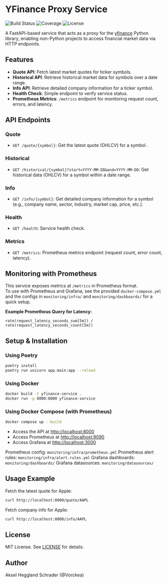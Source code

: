 # YFinance Proxy Service

![Build Status](https://img.shields.io/github/actions/workflow/status/Vorckea/yfinance-service/ci.yml?branch=main)
![Coverage](https://img.shields.io/badge/coverage-90%25-brightgreen)
![License](https://img.shields.io/github/license/Vorckea/yfinance-service)

A FastAPI-based service that acts as a proxy for the [yfinance](https://github.com/ranaroussi/yfinance) Python library, enabling non-Python projects to access financial market data via HTTP endpoints.

## Features

- **Quote API**: Fetch latest market quotes for ticker symbols.
- **Historical API**: Retrieve historical market data for symbols over a date range.
- **Info API**: Retrieve detailed company information for a ticker symbol.
- **Health Check**: Simple endpoint to verify service status.
- **Prometheus Metrics**: `/metrics` endpoint for monitoring request count, errors, and latency.

## API Endpoints

### Quote

- `GET /quote/{symbol}`: Get the latest quote (OHLCV) for a symbol .

### Historical

- `GET /historical/{symbol}?start=YYYY-MM-DD&end=YYYY-MM-DD`: Get historical data (OHLCV) for a symbol within a date range.

### Info

- `GET /info/{symbol}`: Get detailed company information for a symbol (e.g., company name, sector, industry, market cap, price, etc.).

### Health

- `GET /health`: Service health check.

### Metrics

- `GET /metrics`: Prometheus metrics endpoint (request count, error count, latency).

## Monitoring with Prometheus

This service exposes metrics at `/metrics` in Prometheus format.  
To use with Prometheus and Grafana, see the provided `docker-compose.yml` and the configs in `monitoring/infra/` and `monitoring/dashboards/` for a quick setup.

**Example Prometheus Query for Latency:**

```text
rate(request_latency_seconds_sum[5m]) / rate(request_latency_seconds_count[5m])
```

## Setup & Installation

### Using Poetry

```sh
poetry install
poetry run uvicorn app.main:app --reload
```

### Using Docker

```sh
docker build -t yfinance-service .
docker run -p 8000:8000 yfinance-service
```

### Using Docker Compose (with Prometheus)

```sh
docker compose up --build
```

- Access the API at [http://localhost:8000](http://localhost:8000)
- Access Prometheus at [http://localhost:9090](http://localhost:9090)
- Access Grafana at [http://localhost:3000](http://localhost:3000)

Prometheus config: `monitoring/infra/prometheus.yml`
Prometheus alert rules: `monitoring/infra/alert.rules.yml`
Grafana dashboards: `monitoring/dashboards/`
Grafana datasources: `monitoring/datasources/`

## Usage Example

Fetch the latest quote for Apple:

```sh
curl http://localhost:8000/quote/AAPL
```

Fetch company info for Apple:

```sh
curl http://localhost:8000/info/AAPL
```

## License

MIT License. See [LICENSE](LICENSE) for details.

## Author

Aksel Heggland Schrader (@Vorckea)
